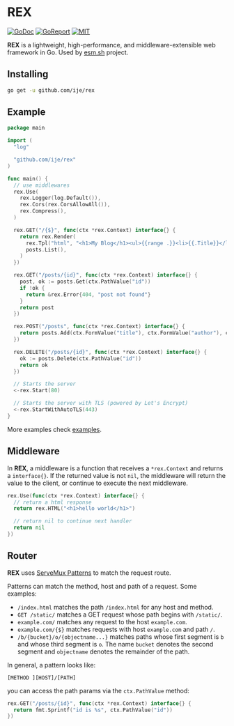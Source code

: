 # REX

[![GoDoc](https://godoc.org/github.com/ije/rex?status.svg)](https://godoc.org/github.com/ije/rex)
[![GoReport](https://goreportcard.com/badge/github.com/ije/rex)](https://goreportcard.com/report/github.com/ije/rex)
[![MIT](https://img.shields.io/badge/license-MIT-green)](./LICENSE)

**REX** is a lightweight, high-performance, and middleware-extensible web framework in Go. Used by [esm.sh](https://esm.sh) project.

## Installing

```bash
go get -u github.com/ije/rex
```

## Example

```go
package main

import (
  "log"

  "github.com/ije/rex"
)

func main() {
  // use middlewares
  rex.Use(
    rex.Logger(log.Default()),
    rex.Cors(rex.CorsAllowAll()),
    rex.Compress(),
  )

  rex.GET("/{$}", func(ctx *rex.Context) interface{} {
    return rex.Render(
      rex.Tpl("html", "<h1>My Blog</h1><ul>{{range .}}<li>{{.Title}}</li>{{end}}</ul>"),
      posts.List(),
    )
  })

  rex.GET("/posts/{id}", func(ctx *rex.Context) interface{} {
    post, ok := posts.Get(ctx.PathValue("id"))
    if !ok {
      return &rex.Error{404, "post not found"}
    }
    return post
  })

  rex.POST("/posts", func(ctx *rex.Context) interface{} {
    return posts.Add(ctx.FormValue("title"), ctx.FormValue("author"), ctx.FormValue("content"))
  })

  rex.DELETE("/posts/{id}", func(ctx *rex.Context) interface{} {
    ok := posts.Delete(ctx.PathValue("id"))
    return ok
  })

  // Starts the server
  <-rex.Start(80)

  // Starts the server with TLS (powered by Let's Encrypt)
  <-rex.StartWithAutoTLS(443)
}
```

More examples check [examples](./examples).

## Middleware

In **REX**, a middleware is a function that receives a `*rex.Context` and returns a `interface{}`. If the returned value is not `nil`, the middleware will return the value to the client, or continue to execute the next middleware.

```go
rex.Use(func(ctx *rex.Context) interface{} {
  // return a html response
  return rex.HTML("<h1>hello world</h1>")

  // return nil to continue next handler
  return nil
})
```

## Router

**REX** uses [ServeMux Patterns](https://pkg.go.dev/net/http#hdr-Patterns) to match the request route.

Patterns can match the method, host and path of a request. Some examples:

- `/index.html` matches the path `/index.html` for any host and method.
- `GET /static/` matches a GET request whose path begins with `/static/`.
- `example.com/` matches any request to the host `example.com`.
- `example.com/{$}` matches requests with host `example.com` and path `/`.
- `/b/{bucket}/o/{objectname...}` matches paths whose first segment is `b` and whose third segment is `o`. The name `bucket` denotes the second segment and `objectname` denotes the remainder of the path.

In general, a pattern looks like:
```
[METHOD ][HOST]/[PATH]
```

you can access the path params via the `ctx.PathValue` method:

```go
rex.GET("/posts/{id}", func(ctx *rex.Context) interface{} {
  return fmt.Sprintf("id is %s", ctx.PathValue("id"))
})
```
